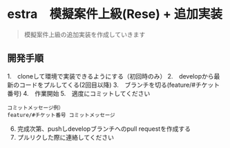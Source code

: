 # estra　模擬案件上級(Rese) + 追加実装
> 模擬案件上級の追加実装を作成していきます

## 開発手順
1.　cloneして環境で実装できるようにする（初回時のみ）
2.　developから最新のコードをプルしてくる(2回目以降)
3.　ブランチを切る(feature/#チケット番号)
4.　作業開始
5.　適度にコミットしてください
```
コミットメッセージ例）
feature/#チケット番号 コミットメッセージ
```
6. 完成次第、pushしdevelopブランチへのpull requestを作成する　
7. プルリクした際に連絡してください

